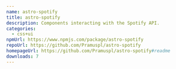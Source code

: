 ```yaml
---
name: astro-spotify
title: astro-spotify
description: Components interacting with the Spotify API.
categories:
  - css+ui
npmUrl: https://www.npmjs.com/package/astro-spotify
repoUrl: https://github.com/Pramuspl/astro-spotify
homepageUrl: https://github.com/Pramuspl/astro-spotify#readme
downloads: 7
---
```

